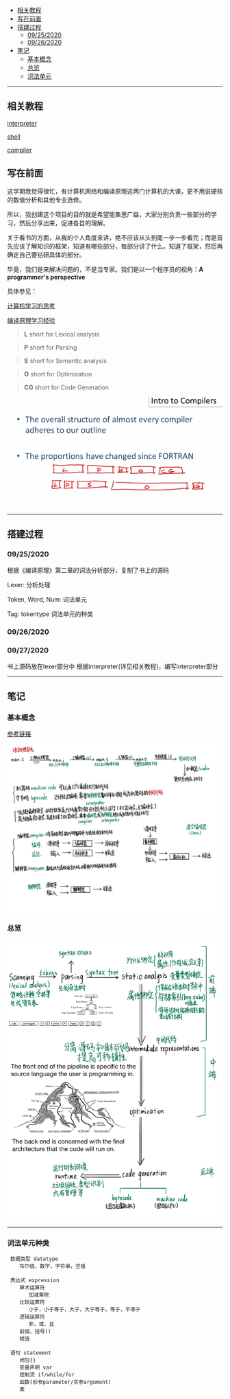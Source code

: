 <!-- TOC -->

- [相关教程](#相关教程)
- [写在前面](#写在前面)
- [搭建过程](#搭建过程)
  - [09/25/2020](#09252020)
  - [09/26/2020](#09262020)
- [笔记](#笔记)
  - [基本概念](#基本概念)
  - [总览](#总览)
  - [词法单元](#词法单元种类)

<!-- /TOC -->

***
## 相关教程
[interpreter](http://www.craftinginterpreters.com/)

[shell](https://brennan.io/2015/01/16/write-a-shell-in-c/)

[compiler](https://norasandler.com/2017/11/29/Write-a-Compiler.html)

## 写在前面

这学期我觉得很忙，有计算机网络和编译原理这两门计算机的大课，更不用说硬核的数值分析和其他专业选修。

所以，我创建这个项目的目的就是希望能集思广益，大家分别负责一些部分的学习，然后分享出来，促进各自的理解。

关于看书的方面，从我的个人角度来讲，绝不应该从头到尾一步一步看完；而是首先应该了解知识的框架，知道有哪些部分，每部分讲了什么。知道了框架，然后再确定自己要钻研具体的部分。

毕竟，我们是来解决问题的，不是当专家。我们是以一个程序员的视角：**A programmer's perspective**

具体参见：

[计算机学习的思考](https://www.zhihu.com/question/22608820/answer/21968467)

[编译原理学习经验](https://www.zhihu.com/question/27500017/answer/36958332)

> **L** short for Lexical analysis

> **P** short for Parsing

> **S** short for Semantic analysis

> **O** short for Optimization

> **CG** short for Code Generation

![](./doc/resource/focus.jpg)

***

## 搭建过程

### 09/25/2020
根据《编译原理》第二章的词法分析部分，复制了书上的源码

Lexer: 分析处理

Token, Word, Num: 词法单元

Tag: tokentype 词法单元的种类

### 09/26/2020
### 09/27/2020
书上源码放在lexer部分中
根据interpreter(详见相关教程)，编写interpreter部分 

***

## 笔记

### 基本概念

[参考链接](https://juejin.im/post/6844903853805027335)

![](./doc/resource/main.jpg)

### 总览
![](./doc/resource/overview.jpg)
***

### 词法单元种类
```
 数据类型 datatype
    布尔值，数字，字符串，空值

 表达式 expression
    算术运算符
       加减乘除
    比较运算符
       小于，小于等于，大于，大于等于，等于，不等于
    逻辑运算符
       非，或，且
    前缀、括号()
    赋值

 语句 statement
    闭包{}
    变量声明 var
    控制流 if/while/for
    函数(形参parameter/实参argument)
    类
```